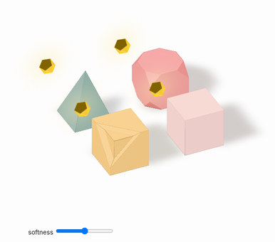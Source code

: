 <div class="example example1" style="--distance: 0.5; --soft: 0.5">
  <div class="example__view">
    <div class="grid">
      <div class="scene">
        <div class="shape shape-1">
          <div class="shape-1-1"></div>
          <div class="shape-1-2"></div>
          <div class="shape-1-3">
            <div class="shape-1-3-1">
              <div class="shape-1-3-1-1"></div>
            </div>
          </div>
          <div class="shape-1-4">
            <div class="shape-1-4-1">
              <div class="shape-1-4-1-1"></div>
            </div>
          </div>
          <div class="shape-1-5">
            <div class="shape-1-5-1">
              <div class="shape-1-5-1-1"></div>
            </div>
          </div>
          <div class="shape__shadow"></div>
        </div>
        <div class="lightsource">
          <div class="lightsource-0">
            <div class="lightsource-1">
              <div class="lightsource-1-1">
                <div class="lightsource-1-1-1">
                  <div class="lightsource-1-1-1-1"></div>
                </div>
              </div>
            </div>
            <div class="lightsource-2">
              <div class="lightsource-2-1">
                <div class="lightsource-2-1-1">
                  <div class="lightsource-2-1-1-1">
                    <div class="lightsource-2-1-1-1-1"></div>
                  </div>
                </div>
              </div>
            </div>
            <div class="lightsource-3">
              <div class="lightsource-3-1">
                <div class="lightsource-3-1-1"></div>
              </div>
              <div class="lightsource-3-2">
                <div class="lightsource-3-2-1"></div>
              </div>
            </div>
          </div>
        </div>
      </div>
      <div class="scene">
        <div class="shape shape-2">
          <div class="shape-2-1"></div>
          <div class="shape-2-2"></div>
          <div class="shape-2-3"></div>
          <div class="shape-2-4"></div>
          <div class="shape-2-5"></div>
          <div class="shape__shadow"></div>
        </div>
        <div class="lightsource">
          <div class="lightsource-0">
            <div class="lightsource-1">
              <div class="lightsource-1-1">
                <div class="lightsource-1-1-1">
                  <div class="lightsource-1-1-1-1"></div>
                </div>
              </div>
            </div>
            <div class="lightsource-2">
              <div class="lightsource-2-1">
                <div class="lightsource-2-1-1">
                  <div class="lightsource-2-1-1-1">
                    <div class="lightsource-2-1-1-1-1"></div>
                  </div>
                </div>
              </div>
            </div>
            <div class="lightsource-3">
              <div class="lightsource-3-1">
                <div class="lightsource-3-1-1"></div>
              </div>
              <div class="lightsource-3-2">
                <div class="lightsource-3-2-1"></div>
              </div>
            </div>
          </div>
        </div>
      </div>
      <div class="scene">
        <div class="shape shape-3">
          <div class="shape-3-1"></div>
          <div class="shape-3-2"></div>
          <div class="shape-3-3"></div>
          <div class="shape-3-4"></div>
          <div class="shape__shadow"></div>
        </div>
        <div class="lightsource">
          <div class="lightsource-0">
            <div class="lightsource-1">
              <div class="lightsource-1-1">
                <div class="lightsource-1-1-1">
                  <div class="lightsource-1-1-1-1"></div>
                </div>
              </div>
            </div>
            <div class="lightsource-2">
              <div class="lightsource-2-1">
                <div class="lightsource-2-1-1">
                  <div class="lightsource-2-1-1-1">
                    <div class="lightsource-2-1-1-1-1"></div>
                  </div>
                </div>
              </div>
            </div>
            <div class="lightsource-3">
              <div class="lightsource-3-1">
                <div class="lightsource-3-1-1"></div>
              </div>
              <div class="lightsource-3-2">
                <div class="lightsource-3-2-1"></div>
              </div>
            </div>
          </div>
        </div>
      </div>
      <div class="scene">
        <div class="shape shape-4">
          <div class="shape-4-1">
            <div class="shape-4-1-1"></div>
            <div class="shape-4-1-2"></div>
            <div class="shape-4-1-3"></div>
            <div class="shape-4-1-4"></div>
          </div>
          <div class="shape-4-2"></div>
          <div class="shape-4-3">
            <div class="shape-4-3-1"></div>
            <div class="shape-4-3-2"></div>
            <div class="shape-4-3-3"></div>
            <div class="shape-4-3-4"></div>
          </div>
          <div class="shape-4-4"></div>
          <div class="shape-4-5"></div>
          <div class="shape__shadow"></div>
        </div>
        <div class="lightsource">
          <div class="lightsource-0">
            <div class="lightsource-1">
              <div class="lightsource-1-1">
                <div class="lightsource-1-1-1">
                  <div class="lightsource-1-1-1-1"></div>
                </div>
              </div>
            </div>
            <div class="lightsource-2">
              <div class="lightsource-2-1">
                <div class="lightsource-2-1-1">
                  <div class="lightsource-2-1-1-1">
                    <div class="lightsource-2-1-1-1-1"></div>
                  </div>
                </div>
              </div>
            </div>
            <div class="lightsource-3">
              <div class="lightsource-3-1">
                <div class="lightsource-3-1-1"></div>
              </div>
              <div class="lightsource-3-2">
                <div class="lightsource-3-2-1"></div>
              </div>
            </div>
          </div>
        </div>
      </div>
    </div>
    <div class="controls">
      <label>
        softness
        <input class="range" type="range" id="E1softnes" name="E1softnes" min="0" max="100" value="50"
          oninput="updateShape1()" />
      </label>
    </div>
  </div>
</div>

<style>
  .example1 .example__view {
    aspect-ratio: 1;
  }
  .example1 .grid {
    width: 100%; height: 100%;
    box-sizing: border-box;
    padding: 15%;
    display: grid;
    align-items: center;
    justify-items: center;
    grid-template-columns: 1fr 1fr;
    gap: 5%;
    font-size: 10px;
    --size: min(10vw, 10vh);
    transform: rotateX(-125deg) rotateZ(25deg);
    translate: 0 3em;
    transform-style: preserve-3d;
  }

  .example1 .scene {
    position: relative;
    transform-style: preserve-3d;
  }

  .example1 .scene *, .scene *::before, .lightsource::after, .shape__shadow::before {
    position: absolute;
    transform-style: preserve-3d;
    transform-origin: top left;
  }
  .example1 .scene *::before, .lightsource::after, .shape__shadow::before {
    content: '';
    display: block;
    width: 100%; height: 100%;
  }

  .example1 .lightsource {
    --side: min(2vw, 2vh);
    --angle: -41.8deg;
    --color: #ffc600;
    top: 50%;
    left: 50%;
    width: calc(var(--side) * 1.62);
    height: calc(var(--side) * 1.54);
    transform-origin: center;
    transform: translate(-50%, -50%) rotateX(180deg) rotateY(-30deg) rotateX(-10deg) translateZ(calc(var(--size) * (2 + var(--distance))));
  }
  .example1 .lightsource div {
    width: var(--side);
    height: calc((sqrt(3) / 2) * var(--side));
  }
  .example1 .lightsource div::before {
    width: 100%; height: 100%;
  }
  .example1 .lightsource::before {
    background-color: color-mix(in srgb, var(--color), black 50%);
    clip-path: polygon(0% 38%, 50% 0%, 100% 38%, 81% 100%, 19% 100%);
  }
  .example1 .lightsource::after {
    top: 50%;
    left: 50%;
    width: 150%;
    height: 150%;
    background-color: color-mix(in srgb, var(--color), white 70%);
    filter: blur(3vw);
    translate: -50% -50% -0.1px;
  }
  .example1 .lightsource-0 {
    transform: translate(calc(var(--side) * .31), calc(var(--side) * 0.16)) translateZ(calc(var(--side) * -.85)) rotateX(100.7deg);
  }
  .example1 .lightsource-0::before {
    background-color: color-mix(in srgb, var(--color), white 0%);
    clip-path: polygon(0 0, 100% 0, 50% 100%);
  }
  .example1 .lightsource-1 {
    transform: rotateZ(60deg) rotateX(var(--angle));
  }
  .example1 .lightsource-1::before {
    background-color: color-mix(in srgb, var(--color), black 5%);
    clip-path: polygon(0 0, 100% 0, 50% 100%);
  }
  .example1 .lightsource-1-1 {
    transform: rotateZ(60deg) rotateX(var(--angle));
  }
  .example1 .lightsource-1-1::before {
    background-color: color-mix(in srgb, var(--color), white 0%);
    clip-path: polygon(0 0, 100% 0, 50% 100%);
  }
  .example1 .lightsource-1-1-1 {
    left: 50%;
    top: 100%;
    transform: rotateZ(-60deg) rotateX(var(--angle));
  }
  .example1 .lightsource-1-1-1::before {
    background-color: color-mix(in srgb, var(--color), black 5%);
    clip-path: polygon(0 0, 100% 0, 50% 100%);
  }
  .example1 .lightsource-1-1-1-1 {
    transform: rotateZ(60deg) rotateX(var(--angle));
  }
  .example1 .lightsource-1-1-1-1::before {
    background-color: color-mix(in srgb, var(--color), white 0%);
    clip-path: polygon(0 0, 100% 0, 50% 100%);
  }
  .example1 .lightsource-2 {
    left: 50%;
    top: 100%;
    transform: rotateZ(-60deg) rotateX(var(--angle));
  }
  .example1 .lightsource-2::before {
    background-color: color-mix(in srgb, var(--color), black 5%);
    clip-path: polygon(0 0, 100% 0, 50% 100%);
  }
  .example1 .lightsource-2-1 {
    left: 50%;
    top: 100%;
    transform: rotateZ(-60deg) rotateX(var(--angle));
  }
  .example1 .lightsource-2-1::before {
    background-color: color-mix(in srgb, var(--color), white 0%);
    clip-path: polygon(0 0, 100% 0, 50% 100%);
  }
  .example1 .lightsource-2-1-1 {
    transform: rotateZ(60deg) rotateX(var(--angle));
  }
  .example1 .lightsource-2-1-1::before {
    background-color: color-mix(in srgb, var(--color), black 5%);
    clip-path: polygon(0 0, 100% 0, 50% 100%);
  }
  .example1 .lightsource-2-1-1-1 {
    top: 100%;
    left: 50%;
    transform: rotateZ(-60deg) rotateX(var(--angle));
  }
  .example1 .lightsource-2-1-1-1::before {
    background-color: color-mix(in srgb, var(--color), white 0%);
    clip-path: polygon(0 0, 100% 0, 50% 100%);
  }
  .example1 .lightsource-2-1-1-1-1 {
    transform: rotateZ(60deg) rotateX(var(--angle));
  }
  .example1 .lightsource-2-1-1-1-1::before {
    background-color: color-mix(in srgb, var(--color), black 5%);
    clip-path: polygon(0 0, 100% 0, 50% 100%);
  }
  .example1 .lightsource-3 {
    transform: rotateX(calc(180deg - var(--angle)));
  }
  .example1 .lightsource-3::before {
    background-color: color-mix(in srgb, var(--color), white 40%);
    clip-path: polygon(0 0, 100% 0, 50% 100%);
  }
  .example1 .lightsource-3-1 {
    transform: rotateZ(60deg) rotateX(calc(var(--angle) * -1));
  }
  .example1 .lightsource-3-1::before {
    background-color: color-mix(in srgb, var(--color), white 50%);
    clip-path: polygon(0 0, 100% 0, 50% 100%);
  }
  .example1 .lightsource-3-1-1 {
    left: 50%;
    top: 100%;
    transform: rotateZ(-60deg) rotateX(calc(var(--angle) * -1));
  }
  .example1 .lightsource-3-1-1::before {
    background-color: color-mix(in srgb, var(--color), white 55%);
    clip-path: polygon(0 0, 100% 0, 50% 100%);
  }
  .example1 .lightsource-3-2 {
    left: 50%;
    top: 100%;
    transform: rotateZ(-60deg) rotateX(calc(var(--angle) * -1));
  }
  .example1 .lightsource-3-2::before {
    background-color: color-mix(in srgb, var(--color), white 45%);
    clip-path: polygon(0 0, 100% 0, 50% 100%);
  }
  .example1 .lightsource-3-2-1 {
    transform: rotateZ(60deg) rotateX(calc(var(--angle) * -1));
  }
  .example1 .lightsource-3-2-1::before {
    background-color: color-mix(in srgb, var(--color), white 50%);
    clip-path: polygon(0 0, 100% 0, 50% 100%);
  }





  .example1 .shape {
    top: 50%;
    left: 50%;
    --k: calc((1 - var(--soft)) * 0.5 + (1 - var(--distance)) * 0.5);
    transform-origin: center;
    transform: translate(-50%, -50%);
  }
  .example1 .shape__shadow {
    top: calc(var(--size) * -2);
    left: calc(var(--size) * -2);
    width: calc(var(--size) * 5);
    height: calc(var(--size) * 5);
    translate: 0 0 0.1px;
    filter: blur(calc(var(--size) * var(--soft) * .2 + var(--size) * 0.02));
  }
  .example1 .shape-1 .shape__shadow::before {
    background-color: hsl(37deg 89% 10% / 20%);
    clip-path: polygon(
        40% 60%, 
        52% calc(70% - (1% * var(--distance))), 
        calc(80.5% - (2.1% * var(--distance))) calc(70.1% - (1.9% * var(--distance))), 
        calc(80.3% - (2.2% * var(--distance))) calc(41.5% + (.5% * var(--distance))), 
        60% 40%);
  }
  .example1 .shape-2 .shape__shadow::before {
    background-color: hsl(9deg 71% 10% / 20%);
    clip-path: polygon(
        40% 60%, 
        52% calc(70% - (1% * var(--distance))), 
        calc(80.5% - (2.1% * var(--distance))) calc(70.1% - (1.9% * var(--distance))), 
        calc(80.3% - (2.2% * var(--distance))) calc(41.5% + (.5% * var(--distance))), 
        60% 40%);
  }
  .example1 .shape-3 .shape__shadow::before {
    background-color: hsl(165deg 15% 10% / 20%);
    clip-path: polygon(
        40% 60%, 
        calc(74.3% - (2.8% * var(--distance))) calc(58.7% - (1% * var(--distance))), 
        60% 40%);
  }
  .example1 .shape-4 .shape__shadow::before {
    background-color: hsl(9deg 71% 10% / 20%);
    clip-path: polygon(
        45.8% 60%, 
        calc(60.5% - (0.9% * var(--distance))) calc(68.4% + (1.6% * var(--distance))),
        calc(72.1% - (0.5% * var(--distance))) calc(68.4% + (1.6% * var(--distance))),
        calc(80.6% - (2.4% * var(--distance))) calc(61.2% - (0.8% * var(--distance))),
        calc(80.4% - (2.3% * var(--distance))) calc(49.7% + (0.3% * var(--distance))),
        calc(72.1% - (1.6% * var(--distance))) calc(41.5% + (0.8% * var(--distance))),
        calc(60.5% - (1.0% * var(--distance))) calc(41.5% + (0.9% * var(--distance))),
        calc(54.2% - (1.0% * var(--distance))) 40%,
        45.8% 40%,
        42.8% 40.3%,
        40% 45.7%);
  }


  .example1 .shape-1 {
    --color: #F6BD60;
    width: var(--size);
    height: var(--size);
    background-color: color-mix(in srgb, var(--color), black 60%);
  }

  .example1 .shape-1-1 {
    width: var(--size);
    height: var(--size);
    background-color: color-mix(in srgb, color-mix(in srgb, var(--color), black calc(15% * var(--k))), black 10%);
    transform-origin: top right;
    transform: rotateY(-90deg);
  }

  .example1 .shape-1-2 {
    width: var(--size);
    height: var(--size);
    background-color: color-mix(in srgb, color-mix(in srgb, var(--color), black calc(15% * var(--k))), black 15%);
    transform-origin: bottom left;
    transform: rotateX(90deg);
  }

  .example1 .shape-1-3 {
    width: var(--size);
    height: var(--size);
    transform: rotateX(270deg);
  }

  .example1 .shape-1-3::before {
    background-color: color-mix(in srgb, color-mix(in srgb, var(--color), white calc(50% * var(--k))), black 5%);
    clip-path: polygon(0% 0%, 100% 0%, 100% 100%, 80% 100%, 0% 20%);
  }

  .example1 .shape-1-3-1 {
    top: 20%;
    width: calc(var(--size) * 1.13);
    height: calc(var(--size) * 0.21);
    transform: rotateZ(45deg) rotateX(110deg);
  }

  .example1 .shape-1-3-1::before {
    background-color: color-mix(in srgb, var(--color), white calc(70% * var(--k)));
    clip-path: polygon(0% 0%, 100% 0%, 81.5% 100%, 18.6% 100%);
  }

  .example1 .shape-1-3-1-1 {
    left: 18.6%;
    top: 100%;
    width: calc(var(--size) * 0.71);
    height: calc(var(--size) * 0.355);
    transform: rotateX(-110deg);
  }

  .example1 .shape-1-3-1-1::before {
    background-color: color-mix(in srgb, color-mix(in srgb, var(--color), white calc(50% * var(--k))), black 5%);
    clip-path: polygon(0% 0%, 100% 0%, 50% 100%);
  }

  .example1 .shape-1-4 {
    width: var(--size);
    height: var(--size);
    transform: rotateY(90deg);
  }

  .example1 .shape-1-4::before {
    background-color: color-mix(in srgb, color-mix(in srgb, var(--color), white calc(50% * var(--k))), black 3%);
    clip-path: polygon(0% 0%, 0% 100%, 100% 100%, 100% 80%, 20% 0%);
  }

  .example1 .shape-1-4-1 {
    left: 20%;
    width: calc(var(--size) * 0.21);
    height: calc(var(--size) * 1.13);
    transform: rotateZ(-45deg) rotateY(-110deg);
  }

  .example1 .shape-1-4-1::before {
    background-color: color-mix(in srgb, var(--color), white calc(70% * var(--k)));
    clip-path: polygon(0% 0%, 0% 100%, 100% 81.5%, 100% 18.6%);
  }

  .example1 .shape-1-4-1-1 {
    left: 100%;
    top: 18.6%;
    width: calc(var(--size) * 0.355);
    height: calc(var(--size) * 0.71);
    transform: rotateY(110deg);
  }

  .example1 .shape-1-4-1-1::before {
    background-color: color-mix(in srgb, color-mix(in srgb, var(--color), white calc(50% * var(--k))), black 3%);
    clip-path: polygon(0% 0%, 0% 100%, 100% 50%);
  }

  .example1 .shape-1-5 {
    width: var(--size);
    height: var(--size);
    transform: translateZ(calc(var(--size) * -1)) rotateX(0deg);
  }

  .example1 .shape-1-5::before {
    background-color: color-mix(in srgb, var(--color), white calc(60% * var(--k)));
    clip-path: polygon(80% 0%, 100% 0%, 100% 100%, 0% 100%, 0% 80%);
  }

  .example1 .shape-1-5-1 {
    top: 80%;
    width: calc(var(--size) * 0.21);
    height: calc(var(--size) * 1.13);
    transform: rotateZ(-135deg) rotateY(-110deg);
  }

  .example1 .shape-1-5-1::before {
    background-color: color-mix(in srgb, var(--color), white calc(70% * var(--k)));
    clip-path: polygon(0% 0%, 0% 100%, 100% 81.5%, 100% 18.6%);
  }

  .example1 .shape-1-5-1-1 {
    left: 100%;
    top: 18.6%;
    width: calc(var(--size) * 0.355);
    height: calc(var(--size) * 0.71);
    transform: rotateY(110deg);
  }

  .example1 .shape-1-5-1-1::before {
    background-color: color-mix(in srgb, var(--color), white calc(60% * var(--k)));
    clip-path: polygon(0% 0%, 0% 100%, 100% 50%);
  }





  .example1 .shape-2 {
    --color: #F5CAC3;
    width: var(--size);
    height: var(--size);
    background-color: color-mix(in srgb, var(--color), black 60%);
  }
  .example1 .shape-2-1 {
    width: var(--size);
    height: var(--size);
    background-color: color-mix(in srgb, color-mix(in srgb, var(--color), white calc(50% * var(--k))), black 5%);
    transform: rotateX(-90deg);
  }
  .example1 .shape-2-2 {
    width: var(--size);
    height: var(--size);
    background-color: color-mix(in srgb, color-mix(in srgb, var(--color), white calc(50% * var(--k))), black 3%);
    transform: rotateY(90deg);
  }
  .example1 .shape-2-3 {
    width: var(--size);
    height: var(--size);
    background-color: color-mix(in srgb, color-mix(in srgb, var(--color), black calc(15% * var(--k))), black 15%);
    transform-origin: bottom left;
    transform: rotateX(90deg);
  }
  .example1 .shape-2-4 {
    width: var(--size);
    height: var(--size);
    background-color: color-mix(in srgb, color-mix(in srgb, var(--color), black calc(15% * var(--k))), black 10%);
    transform-origin: top right;
    transform: rotateY(-90deg);
  }
  .example1 .shape-2-5 {
    width: var(--size);
    height: var(--size);
    background-color: color-mix(in srgb, var(--color), white calc(60% * var(--k)));
    translate: 0 0 calc(var(--size) * -1);
  }





  .example1 .shape-3 {
    --color: #84A59D;
    width: var(--size);
    height: var(--size);
    background-color: color-mix(in srgb, var(--color), black 60%);
  }
  .example1 .shape-3-1 {
    left: 0px;
    top: 0px;
    width: var(--size);
    height: calc(var(--size) * 1.4);
    transform: rotateX(-69deg);
  }
  .example1 .shape-3-1::before {
    background-color: color-mix(in srgb, var(--color), white calc(20% * var(--k)));
    clip-path: polygon(0 0, 100% 0, 50% 100%);
  }
  .example1 .shape-3-2 {
    left: 0px;
    top: 0px;
    width: calc(var(--size) * 1.4);
    height: var(--size);
    transform: rotateY(69deg);
  }
  .example1 .shape-3-2::before {
    background-color: color-mix(in srgb, var(--color), white calc(40% * var(--k)));
    clip-path: polygon(0 0, 100% 50%, 0% 100%);
  }
  .example1 .shape-3-3 {
    left: 0px;
    bottom: 0px;
    width: var(--size);
    height: calc(var(--size) * 1.4);
    transform-origin: bottom left;
    transform: rotateX(69deg);
  }
  .example1 .shape-3-3::before {
    background-color: color-mix(in srgb, color-mix(in srgb, var(--color), black calc(15% * var(--k))), black 20%);
    clip-path: polygon(50% 0, 100% 100%, 0% 100%);
  }
  .example1 .shape-3-4 {
    right: 0px;
    top: 0px;
    width: calc(var(--size) * 1.4);
    height: var(--size);
    transform-origin: top right;
    transform: rotateY(-69deg);
  }
  .example1 .shape-3-4::before {
    background-color: color-mix(in srgb, color-mix(in srgb, var(--color), black calc(15% * var(--k))), black 15%);
    clip-path: polygon(0 50%, 100% 0, 100% 100%);
  }





  .example1 .shape-4 {
    --color: #F28482;
    --side: calc(var(--size) * (sqrt(2) - 1));
    --point: calc((var(--size) - var(--side)) / 2);
    width: var(--size);
    height: var(--size);
  }
  .example1 .shape-4::before {
    background-color: color-mix(in srgb, var(--color), black 60%);
    clip-path: polygon(var(--point) 0, calc(100% - var(--point)) 0, 100% var(--point), 100% calc(100% - var(--point)), calc(100% - var(--point)) 100%, var(--point) 100%, 0 calc(100% - var(--point)), 0 var(--point));
  }
  .example1 .shape-4-1 {
    left: 0px;
    top: 0px;
    width: var(--size);
    height: var(--size);
    transform: rotateX(-90deg);
  }
  .example1 .shape-4-1::before {
    background-color: color-mix(in srgb, color-mix(in srgb, var(--color), white calc(50% * var(--k))), black 5%);
    clip-path: polygon(var(--point) 0, calc(100% - var(--point)) 0, 100% var(--point), 100% calc(100% - var(--point)), calc(100% - var(--point)) 100%, var(--point) 100%, 0 calc(100% - var(--point)), 0 var(--point));
  }
  .example1 .shape-4-1-1 {
    left: var(--point);
    top: 0px;
    width: var(--side);
    height: calc((sqrt(3) / 2) * var(--side));
    transform: rotateZ(135deg) rotateX(55deg);
  }
  .example1 .shape-4-1-1::before {
    background-color: color-mix(in srgb, var(--color), black calc(20% * var(--k)));
    clip-path: polygon(0 0, 100% 0, 50% 100%);
  }
  .example1 .shape-4-1-2 {
    left: calc(100% - var(--point));
    top: 0px;
    width: var(--side);
    height: calc((sqrt(3) / 2) * var(--side));
    transform: rotateZ(45deg) rotateX(-235deg);
  }
  .example1 .shape-4-1-2::before {
    background-color: color-mix(in srgb, var(--color), black calc(40% * var(--k)));
    clip-path: polygon(0 0, 100% 0, 50% 100%);
  }
  .example1 .shape-4-1-3 {
    left: 0px;
    top: calc(100% - var(--point));
    width: var(--side);
    height: calc((sqrt(3) / 2) * var(--side));
    transform: rotateZ(45deg) rotateX(55deg);
  }
  .example1 .shape-4-1-3::before {
    background-color: color-mix(in srgb, var(--color), white calc(80% * var(--k)));
    clip-path: polygon(0 0, 100% 0, 50% 100%);
  }
  .example1 .shape-4-1-4 {
    left: calc(100% - var(--point));
    top: 100%;
    width: var(--side);
    height: calc((sqrt(3) / 2) * var(--side));
    transform: rotateZ(-45deg) rotateX(55deg);
  }
  .example1 .shape-4-1-4::before {
    background-color: color-mix(in srgb, color-mix(in srgb, var(--color), white calc(30% * var(--k))), black 5%);
    clip-path: polygon(0 0, 100% 0, 50% 100%);
  }
  .example1 .shape-4-2 {
    left: 0px;
    top: 0px;
    width: var(--size);
    height: var(--size);
    transform: rotateY(90deg);
  }
  .example1 .shape-4-2::before {
    background-color: color-mix(in srgb, color-mix(in srgb, var(--color), white calc(50% * var(--k))), black 3%);
    clip-path: polygon(var(--point) 0, calc(100% - var(--point)) 0, 100% var(--point), 100% calc(100% - var(--point)), calc(100% - var(--point)) 100%, var(--point) 100%, 0 calc(100% - var(--point)), 0 var(--point));
  }
  .example1 .shape-4-3 {
    left: 0px;
    top: 0px;
    width: var(--size);
    height: var(--size);
    transform-origin: bottom left;
    transform: rotateX(90deg);
  }
  .example1 .shape-4-3::before {
    background-color: color-mix(in srgb, color-mix(in srgb, var(--color), black calc(15% * var(--k))), black 15%);
    clip-path: polygon(var(--point) 0, calc(100% - var(--point)) 0, 100% var(--point), 100% calc(100% - var(--point)), calc(100% - var(--point)) 100%, var(--point) 100%, 0 calc(100% - var(--point)), 0 var(--point));
  }
  .example1 .shape-4-3-1 {
    left: var(--point);
    top: 0px;
    width: var(--side);
    height: calc((sqrt(3) / 2) * var(--side));
    transform: rotateZ(135deg) rotateX(55deg);
  }
  .example1 .shape-4-3-1::before {
    background-color: color-mix(in srgb, color-mix(in srgb, var(--color), white calc(30% * var(--k))), black 5%);
    clip-path: polygon(0 0, 100% 0, 50% 100%);
  }
  .example1 .shape-4-3-2 {
    left: calc(100% - var(--point));
    top: 0px;
    width: var(--side);
    height: calc((sqrt(3) / 2) * var(--side));
    transform: rotateZ(45deg) rotateX(-235deg);
  }
  .example1 .shape-4-3-2::before {
    background-color: color-mix(in srgb, color-mix(in srgb, var(--color), white calc(10% * var(--k))), black 10%);
    clip-path: polygon(0 0, 100% 0, 50% 100%);
  }
  .example1 .shape-4-3-3 {
    left: 0px;
    top: calc(100% - var(--point));
    width: var(--side);
    height: calc((sqrt(3) / 2) * var(--side));
    transform: rotateZ(45deg) rotateX(55deg);
  }
  .example1 .shape-4-3-3::before {
    background-color: color-mix(in srgb, var(--color), black calc(50% * var(--k)));
    clip-path: polygon(0 0, 100% 0, 50% 100%);
  }
  .example1 .shape-4-3-4 {
    left: calc(100% - var(--point));
    top: 100%;
    width: var(--side);
    height: calc((sqrt(3) / 2) * var(--side));
    transform: rotateZ(-45deg) rotateX(55deg);
  }
  .example1 .shape-4-3-4::before {
    background-color: color-mix(in srgb, var(--color), black calc(90% * var(--k)));
    clip-path: polygon(0 0, 100% 0, 50% 100%);
  }
  .example1 .shape-4-4 {
    left: 0px;
    top: 0px;
    width: var(--size);
    height: var(--size);
    transform-origin: top right;
    transform: rotateY(-90deg);
  }
  .example1 .shape-4-4::before {
    background-color: color-mix(in srgb, color-mix(in srgb, var(--color), black calc(15% * var(--k))), black 10%);
    clip-path: polygon(var(--point) 0, calc(100% - var(--point)) 0, 100% var(--point), 100% calc(100% - var(--point)), calc(100% - var(--point)) 100%, var(--point) 100%, 0 calc(100% - var(--point)), 0 var(--point));
  }
  .example1 .shape-4-5 {
    left: 0px;
    top: 0px;
    width: var(--size);
    height: var(--size);
    translate: 0 0 calc(var(--size) * -1);
  }
  .example1 .shape-4-5::before {
    background-color: color-mix(in srgb, var(--color), white calc(60% * var(--k)));
    clip-path: polygon(var(--point) 0, calc(100% - var(--point)) 0, 100% var(--point), 100% calc(100% - var(--point)), calc(100% - var(--point)) 100%, var(--point) 100%, 0 calc(100% - var(--point)), 0 var(--point));
  }
</style>

<script>
  const shapesExample1 = document.querySelector('.example1');
  const E1softnes = document.querySelector('#E1softnes');
  
  function updateShape1(value) {
    shapesExample1.setAttribute('style',`--distance: 0.5; --soft: ${E1softnes.value / 100};`);
  }
</script>